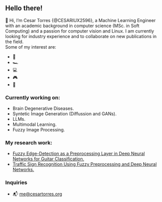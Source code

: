 ## Hello there!
👋 Hi, I’m Cesar Torres {@CESARIUX2596}, a Machine Learning Engineer with an academic background in computer science (MSc. in Soft Computing) and a passion for computer vision and Linux. I am currently looking for industry experience and to collaborate on new publications in the field.
<br/>
Some of my interest are:
- 🎸
- 🏎️
- 💻
- 🎮
- 🍳

### Currently working on:
- Brain Degenerative Diseases.
- Syntetic Image Generation (Diffussion and GANs).
- LLMs.
- Multimodal Learning.
- Fuzzy Image Processing.

### My research work:
- <a href="https://www.mdpi.com/1424-8220/22/15/5892" tittle="Fuzzy Edge-Detection as a Preprocessing Layer in Deep Neural Networks for Guitar Classification">Fuzzy Edge-Detection as a Preprocessing Layer in Deep Neural Networks for Guitar Classification.</a>
- <a href="https://link.springer.com/chapter/10.1007/978-3-031-28999-6_5" tittle="Fuzzy Edge-Detection as a Preprocessing Layer in Deep Neural Networks for Guitar Classification">Traffic Sign Recognition Using Fuzzy Preprocessing and Deep Neural Networks.</a>

### Inquiries
- 📬 <me@cesartorres.org>
